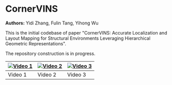 # CornerVINS

**Authors:** Yidi Zhang, Fulin Tang, Yihong Wu

This is the initial codebase of paper "CornerVINS: Accurate Localization and Layout Mapping for Structural Environments Leveraging Hierarchical Geometric Representations".

The repository construction is in progress.


| [![Video 1](https://res.cloudinary.com/marcomontalbano/image/upload/v1737707381/video_to_markdown/images/youtube--q5JLuBHbFxs-c05b58ac6eb4c4700831b2b3070cd403.jpg)](https://youtu.be/q5JLuBHbFxs) | [![Video 2](https://res.cloudinary.com/marcomontalbano/image/upload/v1737707435/video_to_markdown/images/youtube--nfBJ4QxDRt8-c05b58ac6eb4c4700831b2b3070cd403.jpg)](https://youtu.be/nfBJ4QxDRt8) | [![Video 3](https://res.cloudinary.com/marcomontalbano/image/upload/v1737707466/video_to_markdown/images/youtube--NG9TGNDeIps-c05b58ac6eb4c4700831b2b3070cd403.jpg)](https://youtu.be/NG9TGNDeIps) |
|---|---|---|
| Video 1 | Video 2 | Video 3 |

